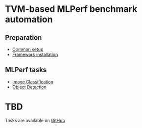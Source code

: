 # TVM-based MLPerf benchmark automation

## Preparation

* [Common setup](https://github.com/ctuning/ck/blob/master/docs/mlperf-automation/setup/common.md)
* [Framework installation](https://github.com/ctuning/ck/blob/master/docs/mlperf-automation/setup/framework-tvm.md)

## MLPerf tasks

* [Image Classification](mlperf-image-classification.md)
* [Object Detection](mlperf-object-detection.md)

# TBD

Tasks are available on [GitHub]( https://github.com/octoml/mlcommons-inference/issues/1 )
